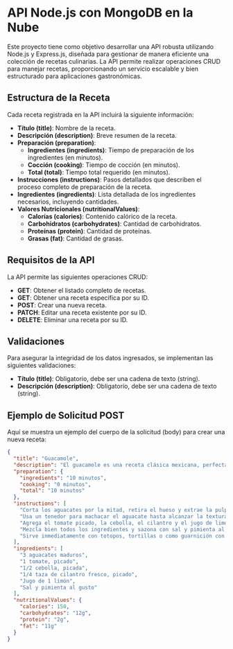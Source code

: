 # API Node.js con MongoDB en la Nube

Este proyecto tiene como objetivo desarrollar una API robusta utilizando Node.js y Express.js, diseñada para gestionar de manera eficiente una colección de recetas culinarias. La API permite realizar operaciones CRUD para manejar recetas, proporcionando un servicio escalable y bien estructurado para aplicaciones gastronómicas.

## Estructura de la Receta

Cada receta registrada en la API incluirá la siguiente información:

- **Título (title)**: Nombre de la receta.
- **Descripción (description)**: Breve resumen de la receta.
- **Preparación (preparation)**:
  - **Ingredientes (ingredients)**: Tiempo de preparación de los ingredientes (en minutos).
  - **Cocción (cooking)**: Tiempo de cocción (en minutos).
  - **Total (total)**: Tiempo total requerido (en minutos).
- **Instrucciones (instructions)**: Pasos detallados que describen el proceso completo de preparación de la receta.
- **Ingredientes (ingredients)**: Lista detallada de los ingredientes necesarios, incluyendo cantidades.
- **Valores Nutricionales (nutritionalValues)**:
  - **Calorías (calories)**: Contenido calórico de la receta.
  - **Carbohidratos (carbohydrates)**: Cantidad de carbohidratos.
  - **Proteínas (protein)**: Cantidad de proteínas.
  - **Grasas (fat)**: Cantidad de grasas.

## Requisitos de la API

La API permite las siguientes operaciones CRUD:

- **GET**: Obtener el listado completo de recetas.
- **GET**: Obtener una receta específica por su ID.
- **POST**: Crear una nueva receta.
- **PATCH**: Editar una receta existente por su ID.
- **DELETE**: Eliminar una receta por su ID.

## Validaciones

Para asegurar la integridad de los datos ingresados, se implementan las siguientes validaciones:

- **Título (title)**: Obligatorio, debe ser una cadena de texto (string).
- **Descripción (description)**: Obligatorio, debe ser una cadena de texto (string).

## Ejemplo de Solicitud POST

Aquí se muestra un ejemplo del cuerpo de la solicitud (body) para crear una nueva receta:

```json
{
  "title": "Guacamole",
  "description": "El guacamole es una receta clásica mexicana, perfecta como aperitivo o guarnición. Hecho con aguacates maduros, tomate, cebolla y cilantro, es una opción deliciosa y saludable para cualquier ocasión.",
  "preparation": {
    "ingredients": "10 minutos",
    "cooking": "0 minutos",
    "total": "10 minutos"
  },
  "instructions": [
    "Corta los aguacates por la mitad, retira el hueso y extrae la pulpa con una cuchara. Coloca la pulpa en un tazón grande.",
    "Usa un tenedor para machacar el aguacate hasta alcanzar la textura deseada (puedes dejar algunos trozos más grandes si lo prefieres).",
    "Agrega el tomate picado, la cebolla, el cilantro y el jugo de limón al tazón.",
    "Mezcla bien todos los ingredientes y sazona con sal y pimienta al gusto.",
    "Sirve inmediatamente con totopos, tortillas o como guarnición con otras comidas."
  ],
  "ingredients": [
    "3 aguacates maduros",
    "1 tomate, picado",
    "1/2 cebolla, picada",
    "1/4 taza de cilantro fresco, picado",
    "Jugo de 1 limón",
    "Sal y pimienta al gusto"
  ],
  "nutritionalValues": {
    "calories": 150,
    "carbohydrates": "12g",
    "protein": "2g",
    "fat": "11g"
  }
}
